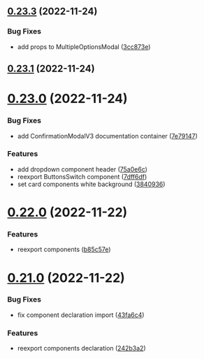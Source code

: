## [0.23.3](https://github.com/idbi/components/compare/v0.23.1...v0.23.3) (2022-11-24)


### Bug Fixes

* add props to MultipleOptionsModal ([3cc873e](https://github.com/idbi/components/commit/3cc873eb0645d85d3aa5923249c7ae6e6a455d5b))



## [0.23.1](https://github.com/idbi/components/compare/v0.23.0...v0.23.1) (2022-11-24)



# [0.23.0](https://github.com/idbi/components/compare/v0.22.0...v0.23.0) (2022-11-24)


### Bug Fixes

* add ConfirmationModalV3 documentation container ([7e79147](https://github.com/idbi/components/commit/7e7914719765cceb14fd970acc468874ba9f2702))


### Features

* add dropdown component header ([75a0e6c](https://github.com/idbi/components/commit/75a0e6ce920f1d2fe48183be8797237831b1f9b4))
* reexport ButtonsSwitch component ([7dff6df](https://github.com/idbi/components/commit/7dff6df9fe3eaaf3759bd54467773b6e7e7c70c0))
* set card components white background ([3840936](https://github.com/idbi/components/commit/3840936e0309921c9f421f95d2314cd4986ec421))



# [0.22.0](https://github.com/idbi/components/compare/v0.21.0...v0.22.0) (2022-11-22)


### Features

* reexport components ([b85c57e](https://github.com/idbi/components/commit/b85c57e16356e7be20d34a4000564b3f2e9d9be8))



# [0.21.0](https://github.com/idbi/components/compare/v0.20.0...v0.21.0) (2022-11-22)


### Bug Fixes

* fix component declaration import ([43fa6c4](https://github.com/idbi/components/commit/43fa6c47d233e4a22c0ab1c96ba90a12975c0552))


### Features

* reexport components declaration ([242b3a2](https://github.com/idbi/components/commit/242b3a2ebaa577c99e4a9c94d01e25b1508a02c8))




